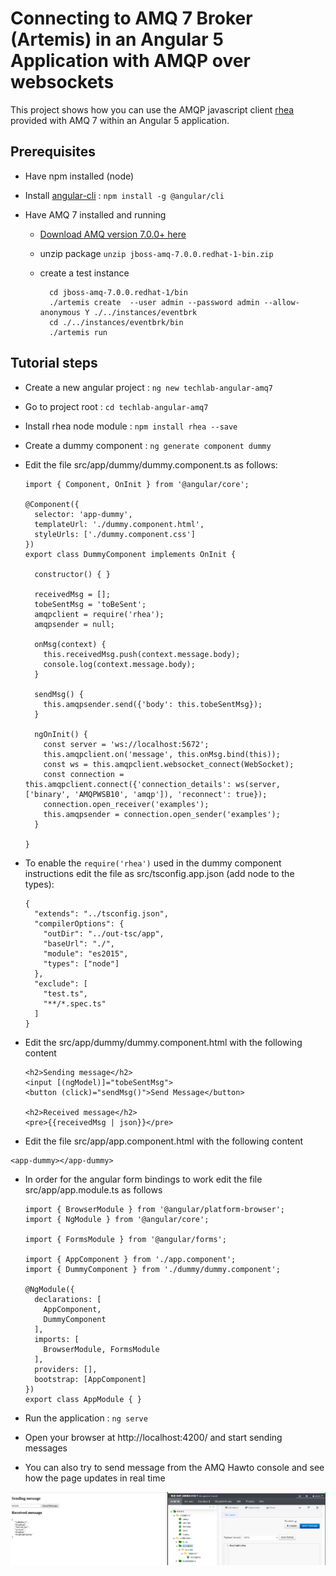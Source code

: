 # Connecting to AMQ 7 Broker (Artemis) in an Angular 5 Application with AMQP over websockets

This project shows how you can use the AMQP javascript client [rhea](https://github.com/grs/rhea) provided with AMQ 7 within an Angular 5 application.

## Prerequisites

* Have npm installed (node)
* Install [angular-cli](https://angular.io/guide/quickstart) : `npm install -g @angular/cli`

* Have AMQ 7 installed and running
	* [Download AMQ version 7.0.0+ here](https://developers.redhat.com/products/amq/download/)
	* unzip package `unzip jboss-amq-7.0.0.redhat-1-bin.zip`
	* create a test instance

			cd jboss-amq-7.0.0.redhat-1/bin
			./artemis create  --user admin --password admin --allow-anonymous Y ./../instances/eventbrk
			cd ./../instances/eventbrk/bin
			./artemis run

## Tutorial steps

* Create a new angular project : `ng new techlab-angular-amq7`
* Go to project root : `cd techlab-angular-amq7`
* Install rhea node module : `npm install rhea --save`
* Create a dummy component : `ng generate component dummy`
* Edit the file src/app/dummy/dummy.component.ts as follows:
	```
	import { Component, OnInit } from '@angular/core';

	@Component({
	  selector: 'app-dummy',
	  templateUrl: './dummy.component.html',
	  styleUrls: ['./dummy.component.css']
	})
	export class DummyComponent implements OnInit {

	  constructor() { }

	  receivedMsg = [];
	  tobeSentMsg = 'toBeSent';
	  amqpclient = require('rhea');
	  amqpsender = null;

	  onMsg(context) {
	    this.receivedMsg.push(context.message.body);
	    console.log(context.message.body);
	  }

	  sendMsg() {
	    this.amqpsender.send({'body': this.tobeSentMsg});
	  }

	  ngOnInit() {
	    const server = 'ws://localhost:5672';
	    this.amqpclient.on('message', this.onMsg.bind(this));
	    const ws = this.amqpclient.websocket_connect(WebSocket);
	    const connection = this.amqpclient.connect({'connection_details': ws(server, ['binary', 'AMQPWSB10', 'amqp']), 'reconnect': true});
	    connection.open_receiver('examples');
	    this.amqpsender = connection.open_sender('examples');
	  }

	}
	```

* To enable the `require('rhea')` used in the dummy component instructions edit the file as src/tsconfig.app.json (add node to the types):
	```
	{
	  "extends": "../tsconfig.json",
	  "compilerOptions": {
	    "outDir": "../out-tsc/app",
	    "baseUrl": "./",
	    "module": "es2015",
	    "types": ["node"]
	  },
	  "exclude": [
	    "test.ts",
	    "**/*.spec.ts"
	  ]
	}
	```

* Edit the src/app/dummy/dummy.component.html with the following content

	```
	<h2>Sending message</h2>
	<input [(ngModel)]="tobeSentMsg">
	<button (click)="sendMsg()">Send Message</button>

	<h2>Received message</h2>
	<pre>{{receivedMsg | json}}</pre>
	```

* Edit the file src/app/app.component.html with the following content
```
<app-dummy></app-dummy>
```


* In order for the angular form bindings to work edit the file src/app/app.module.ts as follows

	```
	import { BrowserModule } from '@angular/platform-browser';
	import { NgModule } from '@angular/core';

	import { FormsModule } from '@angular/forms';

	import { AppComponent } from './app.component';
	import { DummyComponent } from './dummy/dummy.component';

	@NgModule({
	  declarations: [
	    AppComponent,
	    DummyComponent
	  ],
	  imports: [
	    BrowserModule, FormsModule
	  ],
	  providers: [],
	  bootstrap: [AppComponent]
	})
	export class AppModule { }
	```

* Run the application : `ng serve`
* Open your browser at http://localhost:4200/ and start sending messages
* You can also try to send message from the AMQ Hawto console and see how the page updates in real time

![Screenshot](/src//assets/screen.png)
